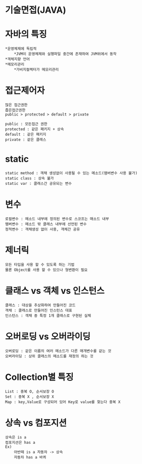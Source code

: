 기술면접(JAVA)
=
자바의 특징
===
```
*운영체제에 독립적
	*JVM이 운영체제와 실행파일 중간에 존재하여 JVM위에서 동작
*객체지향 언어
*메모리관리
	*가비지컬렉터가 메모리관리
```



접근제어자
===
```
많은 접근권한																						좁은접근권한
public > protected > default > private 

public : 모든접근 권한
protected : 같은 패키지 + 상속
default : 같은 패키지 
private : 같은 클래스
```

static
===
```
static method : 객채 생성없이 사용될 수 있는 메소드(맴버변수 사용 불가)
static class : 상속 불가 
static var : 클래스간 공유되는 변수
```

변수
===
```
로컬변수 : 메소드 내부에 정의된 변수로 스코프는 매소드 내부
멤버변수 : 메소드 밖 클래스 내부에 선언된 변수
정적변수 : 객채생성 없이 사용, 객체간 공유
```

제너릭
===
```
모든 타입을 사용 할 수 있도록 하는 기법
물론 Object를 사용 할 수 있으나 형변환이 필요
```

클래스 vs 객체 vs 인스턴스
===
```
클래스 : 대상을 추상화하여 만들어진 코드
객채 : 클래스로 만들어진 인스턴스 대표
인스턴스 : 객채 중 특정 1개 클래스로 구현된 실체
```

오버로딩 vs 오버라이딩
===
```
오버로딩 : 같은 이름의 여러 메소드가 다른 매개변수를 같는 것
오버라이딩 : 상위 클래스의 메소드를 재정의 하는 것
```

Collection별 특징
===
```
List : 중복 O, 순서보장 O
Set : 중복 X , 순서보장 X
Map : key,Value로 구성되어 있어 Key로 value를 찾는다 중복 X 
```

상속 vs 컴포지션
==
```
상속은 is a 
컴포지션은 has a 
Ex) 
	아반떼 is a 자동차 -> 상속 
	자동차 has a 바퀴
```

